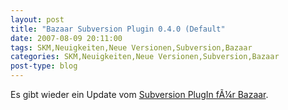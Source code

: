 ```yaml
---
layout: post
title: "Bazaar Subversion Plugin 0.4.0 (Default"
date: 2007-08-09 20:11:00
tags: SKM,Neuigkeiten,Neue Versionen,Subversion,Bazaar
categories: SKM,Neuigkeiten,Neue Versionen,Subversion,Bazaar
post-type: blog
---
```

Es gibt wieder ein Update vom <a href="http://bazaar-vcs.org/BzrForeignBranches/Subversion?action=show&redirect=BzrSvn">Subversion PlugIn fÃ¼r Bazaar</a>.